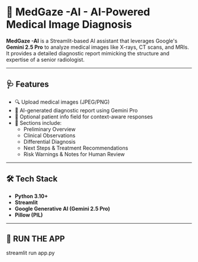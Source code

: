 # 🧠 MedGaze -AI  - AI-Powered Medical Image Diagnosis

**MedGaze -AI** is a Streamlit-based AI assistant that leverages Google's **Gemini 2.5 Pro** to analyze medical images like X-rays, CT scans, and MRIs. It provides a detailed diagnostic report mimicking the structure and expertise of a senior radiologist.

---

## 🩺 Features

- 🔍 Upload medical images (JPEG/PNG)
- 🧠 AI-generated diagnostic report using Gemini Pro
- 📝 Optional patient info field for context-aware responses
- 🧾 Sections include:
  - Preliminary Overview
  - Clinical Observations
  - Differential Diagnosis
  - Next Steps & Treatment Recommendations
  - Risk Warnings & Notes for Human Review

---

## 🛠️ Tech Stack

- **Python 3.10+**
- **Streamlit**
- **Google Generative AI (Gemini 2.5 Pro)**
- **Pillow (PIL)**

---

## 🚀 RUN THE APP
streamlit run app.py

